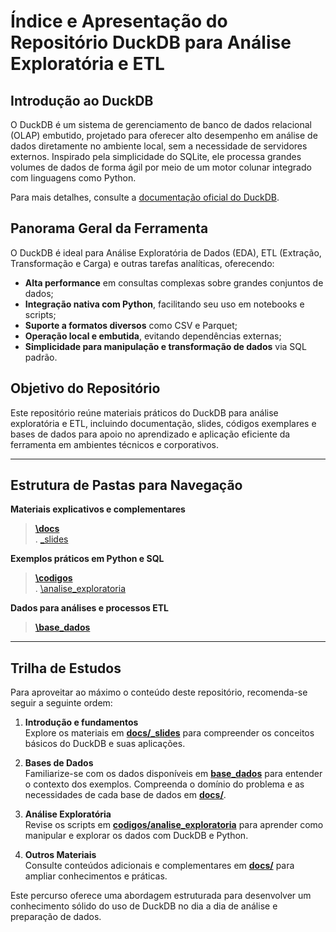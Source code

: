 # Índice e Apresentação do Repositório DuckDB para Análise Exploratória e ETL

## Introdução ao DuckDB

O DuckDB é um sistema de gerenciamento de banco de dados relacional (OLAP) embutido, projetado para oferecer alto desempenho em análise de dados diretamente no ambiente local, sem a necessidade de servidores externos. Inspirado pela simplicidade do SQLite, ele processa grandes volumes de dados de forma ágil por meio de um motor colunar integrado com linguagens como Python.

Para mais detalhes, consulte a [documentação oficial do DuckDB](https://duckdb.org/docs/).

## Panorama Geral da Ferramenta

O DuckDB é ideal para Análise Exploratória de Dados (EDA), ETL (Extração, Transformação e Carga) e outras tarefas analíticas, oferecendo:

- **Alta performance** em consultas complexas sobre grandes conjuntos de dados;
- **Integração nativa com Python**, facilitando seu uso em notebooks e scripts;
- **Suporte a formatos diversos** como CSV e Parquet;
- **Operação local e embutida**, evitando dependências externas;
- **Simplicidade para manipulação e transformação de dados** via SQL padrão.

## Objetivo do Repositório

Este repositório reúne materiais práticos do DuckDB para análise exploratória e ETL, incluindo documentação, slides, códigos exemplares e bases de dados para apoio no aprendizado e aplicação eficiente da ferramenta em ambientes técnicos e corporativos.

---

## Estrutura de Pastas para Navegação

**Materiais explicativos e complementares**  
> **[\docs](https://github.com/EstevaoMO/DuckDB_SHOWCASE/tree/main/docs)**  
  >. [\_slides](https://github.com/EstevaoMO/DuckDB_SHOWCASE/tree/main/docs/_slides)  

**Exemplos práticos em Python e SQL**  
> **[\codigos](https://github.com/EstevaoMO/DuckDB_SHOWCASE/tree/main/codigos)**  
  >. [\analise_exploratoria](https://github.com/EstevaoMO/DuckDB_SHOWCASE/tree/main/codigos/analise_exploratoria)  

**Dados para análises e processos ETL**  
> **[\base_dados](/base_dados)** 

---

## Trilha de Estudos

Para aproveitar ao máximo o conteúdo deste repositório, recomenda-se seguir a seguinte ordem:

1. **Introdução e fundamentos**  
   Explore os materiais em **[docs/_slides](docs/_slides/)** para compreender os conceitos básicos do DuckDB e suas aplicações.

2. **Bases de Dados**  
   Familiarize-se com os dados disponíveis em **[base_dados](base_dados/)** para entender o contexto dos exemplos.
   Compreenda o domínio do problema e as necessidades de cada base de dados em **[docs/](docs/)**.

3. **Análise Exploratória**  
   Revise os scripts em **[codigos/analise_exploratoria](codigos/analise_exploratoria/)** para aprender como manipular e explorar os dados com DuckDB e Python.

4. **Outros Materiais**  
   Consulte conteúdos adicionais e complementares em **[docs/](docs/)** para ampliar conhecimentos e práticas.

Este percurso oferece uma abordagem estruturada para desenvolver um conhecimento sólido do uso de DuckDB no dia a dia de análise e preparação de dados.
